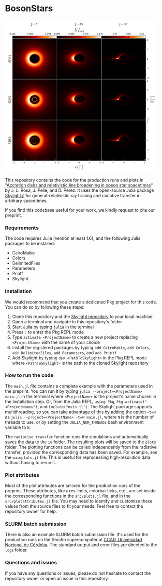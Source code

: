 # BosonStars

<div align="center">
  <img src="./plots/assets/SBS_mosaic.png" alt="Skylight Logo" width="600"/>
</div>


This repository contains the code for the production runs and plots in "[Accretion disks and relativistic line broadening in boson star spacetimes](https://arxiv.org/)" by J. L. Rosa, J. Pelle, and D. Perez. It uses the open-source Julia package [Skylight.jl](https://github.com/joaquinpelle/Skylight.jl) for general-relativistic ray tracing and radiative transfer in arbitrary spacetimes.   

If you find this codebase useful for your work, we kindly request to cite our preprint.

### Requirements

The code requires Julia (version at least 1.6), and the following Julia packages to be installed:

- CairoMakie
- Colors
- DelimitedFiles
- Parameters
- Printf
- Skylight 

### Installation

We would recommend that you create a dedicated Pkg project for this code. You can do so by following these steps:

1. Clone this repository and the [Skylight repository](https://github.com/joaquinpelle/Skylight.jl) to your local machine
2. Open a terminal and navigate to this repository's folder
3. Start Julia by typing `julia` in the terminal
4. Press `]` to enter the Pkg REPL mode
5. Type `activate <ProjectName>` to create a new project replacing `<ProjectName>` with the name of your choice
6. Install the registered packages by typing `add CairoMakie`, `add Colors`, `add DelimitedFiles`, `add Parameters`, and `add Printf`
7. Add Skylight by typing `dev <PathToSkylight>` in the Pkg REPL mode where `<PathToSkylight>` is the path to the cloned Skylight repository

### How to run the code

The `main.jl` file contains a complete example with the parameters used in the preprint. You can run it by typing `julia --project=<ProjectName> main.jl` in the terminal where `<ProjectName>` is the project's name chosen in the installation step. Or, from the Julia REPL, `using Pkg`, `Pkg.activate("<ProjectName>")`, and `include("main.jl")`. The Skylight package supports multithreading, so you can take advantage of this by adding the option `-t=N` as `julia --project=<ProjectName> -t=N main.jl`, where `N` is the number of threads to use, or by setting the `JULIA_NUM_THREADS` bash environment variable to `N`. 

The `radiative_transfer` function runs the simulations and automatically saves the data to the `io` folder. The resulting plots will be saved to the `plots` folder. The plotting functions can be called independently from the radiative transfer, provided the corresponding data has been saved. For example, see the `mainplots.jl` file. This is useful for reprocessing high-resolution data without having to rerun it.

### Plot attributes

Most of the plot attributes are tailored for the production runs of the preprint. These attributes, like axes limits, colorbar ticks, etc., are set inside the corresponding functions in the `src/plots.jl` file, and in the `src/plotattributes.jl` file. You may need to identify and customize these values from the source files to fit your needs. Feel free to contact the repository owner for help.

### SLURM batch submission
There is also an example SLURM batch submission file. It's used for the production runs on the Serafin supercomputer at [CCAD, Universidad Nacional de Córdoba](https://ccad.unc.edu.ar/). The standard output and error files are directed to the `logs` folder.

### Questions and issues

If you have any questions or issues, please do not hesitate to contact the repository owner or open an issue in this repository.
